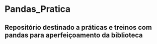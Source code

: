 # Pandas_Pratica

<h2>Repositório destinado a práticas e treinos com pandas para aperfeiçoamento da biblioteca</h2>

